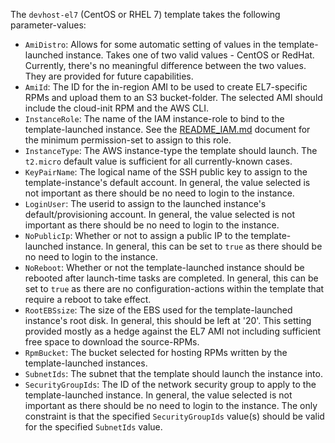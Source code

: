 The `devhost-el7` (CentOS or RHEL 7) template takes the following parameter-values:

* `AmiDistro`: Allows for some automatic setting of values in the template-launched instance. Takes one of two valid values - CentOS or RedHat. Currently, there's no meaningful difference between the two values. They are provided for future capabilities.
* `AmiId`: The ID for the in-region AMI to be used to create EL7-specific RPMs and upload them to an S3 bucket-folder. The selected AMI should include the cloud-init RPM and the AWS CLI.
* `InstanceRole`: The name of the IAM instance-role to bind to the template-launched instance. See the [README_IAM.md](README_IAM.md) document for the minimum permission-set to assign to this role.
* `InstanceType`: The AWS instance-type the template should launch. The `t2.micro` default value is sufficient for all currently-known cases.
* `KeyPairName`: The logical name of the SSH public key to assign to the template-instance's default account. In general, the value selected is not important as there should be no need to login to the instance.
* `LoginUser`: The userid to assign to the launched instance's default/provisioning account. In general, the value selected is not important as there should be no need to login to the instance.
* `NoPublicIp`: Whether or not to assign a public IP to the template-launched instance. In general, this can be set to `true` as there should be no need to login to the instance.
* `NoReboot`: Whether or not the template-launched instance should be rebooted after launch-time tasks are completed. In general, this can be set to `true` as there are no configuration-actions within the template that require a reboot to take effect.
* `RootEBSsize`: The size of the EBS used for the template-launched instance's root disk. In general, this should be left at '20'. This setting provided mostly as a hedge against the EL7 AMI not including sufficient free space to download the source-RPMs.
* `RpmBucket`: The bucket selected for hosting RPMs written by the template-launched instances.
* `SubnetIds`: The subnet that the template should launch the instance into.
* `SecurityGroupIds`: The ID of the network security group to apply to the template-launched instance. In general, the value selected is not important as there should be no need to login to the instance. The only constraint is that the specified `SecurityGroupIds` value(s) should be valid for the specified `SubnetIds` value.
